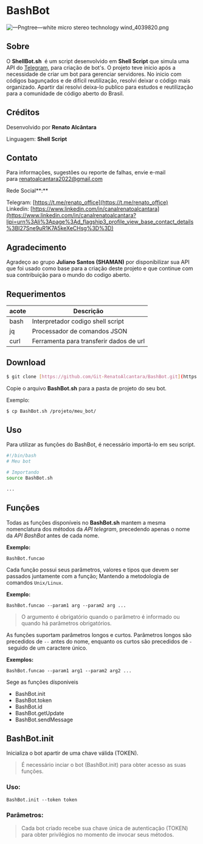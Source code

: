 # BashBot
![—Pngtree—white micro stereo technology wind_4039820.png](https://i.imgur.com/lL4l0YF.png)

## Sobre


O **ShellBot.sh**
 é um script desenvolvido em **Shell Script** que simula uma API  do [Telegram](https://core.telegram.org/api), para criação de bot's. O projeto teve inicio após a necessidade de criar um bot para gerenciar servidores. No inicio com códigos bagunçados e de difícil reutilização, resolvi deixar o código mais organizado. Apartir daí resolvi deixa-lo publico para estudos e reutilização para a comunidade de código aberto  do Brasil.

## Créditos


Desenvolvido por **Renato Alcântara**

Linguagem: **Shell Script**

## Contato


Para informações, sugestões ou reporte de falhas, envie e-mail para renatoalcantara2022@gmail.com

Rede Social**:**

Telegram: [https://t.me/renato_office](https://t.me/renato_office) Linkedin: [https://www.linkedin.com/in/canalrenatoalcantara](https://www.linkedin.com/in/canalrenatoalcantara?lipi=urn%3Ali%3Apage%3Ad_flagship3_profile_view_base_contact_details%3BI27Sne9uR1K7A5keXeCHsg%3D%3D)

## Agradecimento


Agradeço ao grupo **Juliano Santos (SHAMAN)** por disponibilizar sua API que foi usado como base para a criação deste projeto e que continue com sua contribuição para o mundo do codigo aberto.

## Requerimentos


| acote |                        Descrição                                    |
| --- | --- |
| bash | Interpretador codigo shell script |
| jq | Processador de comandos JSON |
| curl | Ferramenta para transferir dados de url |

## Download



```bash
$ git clone [https://github.com/Git-RenatoAlcantara/BashBot.git](https://github.com/Git-RenatoAlcantara/BashBot.git) && cd BashBot
```

Copie o arquivo **BashBot.sh** para a pasta de projeto do seu bot.

Exemplo:

```bash
$ cp BashBot.sh /projeto/meu_bot/
```

## Uso



Para utilizar as funções do BashBot, é necessário importá-lo em seu script.

```bash
#!/bin/bash
# Meu bot

# Importando 
source BashBot.sh

...
```

## Funções



Todas as funções disponíveis no **BashBot.sh** mantem a mesma nomenclatura dos métodos da *API telegram*, precedendo apenas o nome da *API BashBot* antes de cada nome.

**Exemplo:**

`BashBot.funcao`

Cada função possui seus parâmetros, valores e tipos que devem ser passados juntamente com a função; Mantendo a metodologia de comandos `Unix/Linux`.

**Exemplo:**

`BashBot.funcao --param1 arg --param2 arg ...`

> O argumento é obrigatório quando o parâmetro é informado ou quando há parâmetros obrigatórios.
> 

As funções suportam parâmetros longos e curtos. Parâmetros longos são precedidos de `--` antes do nome, enquanto os curtos são precedidos de `-` seguido de um caractere único.

**Exemplos:**

`BashBot.funcao --param1 arg1 --param2 arg2 ...`

Sege as funções dísponiveis

- BashBot.init
- BashBot.token
- BashBot.id
- BashBot.getUpdate
- BashBot.sendMessage

## BashBot.init



Inicializa o bot apartir de uma chave válida (TOKEN).

> É necessário inciar o bot (BashBot.init) para obter acesso as suas funções.
> 

### **Uso:**

`BashBot.init --token token`

### **Parâmetros:**


> Cada bot criado recebe sua chave única de autenticação (TOKEN) para obter privilégios no momento de invocar seus métodos.
>
